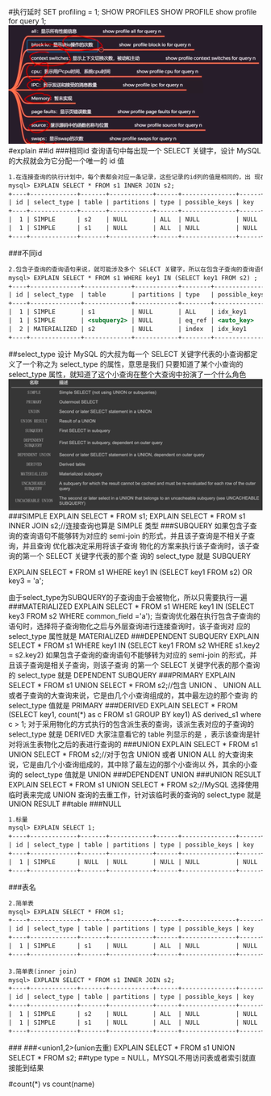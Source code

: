 #执行延时
SET profiling = 1;
SHOW PROFILES
SHOW PROFILE
show profile for query 1;
![](.z_3_mysql_优化体系_性能分析_images/1eac9e9d.png)
#explain
[](https://dev.mysql.com/doc/refman/8.0/en/explain-output.html)
##id
###相同id
查询语句中每出现一个 SELECT 关键字，设计 MySQL 的大叔就会为它分配一个唯一的 id 值
```asp
1.在连接查询的执行计划中，每个表都会对应一条记录，这些记录的id列的值是相同的，出 现在前边的表表示驱动表，出现在后边的表表示被驱动表
mysql> EXPLAIN SELECT * FROM s1 INNER JOIN s2;
+----+-------------+-------+------------+------+---------------+------+---------+------+-------+----------+---------------------------------------+
| id | select_type | table | partitions | type | possible_keys | key  | key_len | ref  | rows  | filtered | Extra                                 |
+----+-------------+-------+------------+------+---------------+------+---------+------+-------+----------+---------------------------------------+
|  1 | SIMPLE      | s2    | NULL       | ALL  | NULL          | NULL | NULL    | NULL |  9333 |   100.00 | NULL                                  |
|  1 | SIMPLE      | s1    | NULL       | ALL  | NULL          | NULL | NULL    | NULL | 18128 |   100.00 | Using join buffer (Block Nested Loop) |
+----+-------------+-------+------------+------+---------------+------+---------+------+-------+----------+---------------------------------------+
```
###不同id
```asp
2.包含子查询的查询语句来说，就可能涉及多个 SELECT 关键字，所以在包含子查询的查询语句的执行计划 中，每个 SELECT 关键字都会对应一个唯一的 id 值
mysql> EXPLAIN SELECT * FROM s1 WHERE key1 IN (SELECT key1 FROM s2) ;
+----+--------------+-------------+------------+--------+---------------+------------+---------+----------------+-------+----------+-------------+
| id | select_type  | table       | partitions | type   | possible_keys | key        | key_len | ref            | rows  | filtered | Extra       |
+----+--------------+-------------+------------+--------+---------------+------------+---------+----------------+-------+----------+-------------+
|  1 | SIMPLE       | s1          | NULL       | ALL    | idx_key1      | NULL       | NULL    | NULL           | 18128 |   100.00 | Using where |
|  1 | SIMPLE       | <subquery2> | NULL       | eq_ref | <auto_key>    | <auto_key> | 303     | sakila.s1.key1 |     1 |   100.00 | NULL        |
|  2 | MATERIALIZED | s2          | NULL       | index  | idx_key1      | idx_key1   | 303     | NULL           |  9333 |   100.00 | Using index |
+----+--------------+-------------+------------+--------+---------------+------------+---------+----------------+-------+----------+-------------+
```
##select_type
设计 MySQL 的大叔为每一个 SELECT 关键字代表的小查询都定义了一个称之为 select_type 的属性，意思是我们 只要知道了某个小查询的 select_type 属性，就知道了这个小查询在整个大查询中扮演了一个什么角色
![](.z_3_mysql_查询优化_00_explain_profile_性能分析_count_joinbuffer_images/edfc9689.png)
###SIMPLE
EXPLAIN SELECT * FROM s1;
EXPLAIN SELECT * FROM s1 INNER JOIN s2;//连接查询也算是 SIMPLE 类型
###SUBQUERY
如果包含子查询的查询语句不能够转为对应的 semi-join 的形式，并且该子查询是不相关子查询，并且查询 优化器决定采用将该子查询
物化的方案来执行该子查询时，该子查询的第一个 SELECT 关键字代表的那个查 询的 select_type 就是 SUBQUERY 

EXPLAIN SELECT * FROM s1 WHERE key1 IN (SELECT key1 FROM s2) OR key3 = 'a';

由于select_type为SUBQUERY的子查询由于会被物化，所以只需要执行一遍
###MATERIALIZED
EXPLAIN SELECT * FROM s1 WHERE key1 IN (SELECT key3 FROM s2 WHERE common_field ='a');
当查询优化器在执行包含子查询的语句时，选择将子查询物化之后与外层查询进行连接查询时，该子查询对 应的 select_type 属性就是 MATERIALIZED 
###DEPENDENT SUBQUERY
EXPLAIN SELECT * FROM s1 WHERE key1 IN (SELECT key1 FROM s2 WHERE s1.key2 = s2.key2)
如果包含子查询的查询语句不能够转为对应的 semi-join 的形式，并且该子查询是相关子查询，则该子查询
的第一个 SELECT 关键字代表的那个查询的 select_type 就是 DEPENDENT SUBQUERY
###PRIMARY
EXPLAIN SELECT * FROM s1 UNION SELECT * FROM s2;//包含 UNION 、 UNION ALL 或者子查询的大查询来说，它是由几个小查询组成的，其中最左边的那个查询 的 select_type 值就是 PRIMARY
###DERIVED
EXPLAIN SELECT * FROM (SELECT key1, count(*) as c FROM s1 GROUP BY key1) AS derived_s1 where c > 1;
对于采用物化的方式执行的包含派生表的查询，该派生表对应的子查询的 select_type 就是 DERIVED
大家注意看它的 table 列显示的是
<derived2> ，表示该查询是针对将派生表物化之后的表进行查询的
###UNION
EXPLAIN SELECT * FROM s1  UNION SELECT * FROM s2;//对于包含 UNION 或者 UNION ALL 的大查询来说，它是由几个小查询组成的，其中除了最左边的那个小查询以 外，其余的小查询的 select_type 值就是 UNION 
###DEPENDENT UNION
###UNION RESULT
EXPLAIN SELECT * FROM s1  UNION SELECT * FROM s2;//MySQL 选择使用临时表来完成 UNION 查询的去重工作，针对该临时表的查询的 select_type 就是 UNION RESULT 
##table
###NULL
```asp
1.标量
mysql> EXPLAIN SELECT 1;
+----+-------------+-------+------------+------+---------------+------+---------+------+------+----------+----------------+
| id | select_type | table | partitions | type | possible_keys | key  | key_len | ref  | rows | filtered | Extra          |
+----+-------------+-------+------------+------+---------------+------+---------+------+------+----------+----------------+
|  1 | SIMPLE      | NULL  | NULL       | NULL | NULL          | NULL | NULL    | NULL | NULL |     NULL | No tables used |
+----+-------------+-------+------------+------+---------------+------+---------+------+------+----------+----------------+
```
###表名
```asp
2.简单表
mysql> EXPLAIN SELECT * FROM s1;
+----+-------------+-------+------------+------+---------------+------+---------+------+-------+----------+-------+
| id | select_type | table | partitions | type | possible_keys | key  | key_len | ref  | rows  | filtered | Extra |
+----+-------------+-------+------------+------+---------------+------+---------+------+-------+----------+-------+
|  1 | SIMPLE      | s1    | NULL       | ALL  | NULL          | NULL | NULL    | NULL | 18128 |   100.00 | NULL  |
+----+-------------+-------+------------+------+---------------+------+---------+------+-------+----------+-------+

3.简单表(inner join)
mysql> EXPLAIN SELECT * FROM s1 INNER JOIN s2;
+----+-------------+-------+------------+------+---------------+------+---------+------+-------+----------+---------------------------------------+
| id | select_type | table | partitions | type | possible_keys | key  | key_len | ref  | rows  | filtered | Extra                                 |
+----+-------------+-------+------------+------+---------------+------+---------+------+-------+----------+---------------------------------------+
|  1 | SIMPLE      | s2    | NULL       | ALL  | NULL          | NULL | NULL    | NULL |  9333 |   100.00 | NULL                                  |
|  1 | SIMPLE      | s1    | NULL       | ALL  | NULL          | NULL | NULL    | NULL | 18128 |   100.00 | Using join buffer (Block Nested Loop) |
+----+-------------+-------+------------+------+---------------+------+---------+------+-------+----------+---------------------------------------+
```
###<subquery2>
###<union1,2>(union去重)
EXPLAIN SELECT * FROM s1  UNION SELECT * FROM s2;
##type
type = NULL，MYSQL不用访问表或者索引就直接能到结果

#count(*) vs count(name)
